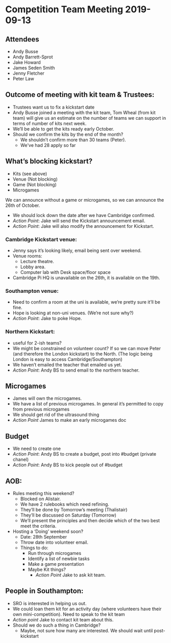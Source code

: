# Competition Team Meeting 2019-09-13

## Attendees
- Andy Busse
- Andy Barrett-Sprot
- Jake Howard
- James Seden Smith
- Jenny Fletcher
- Peter Law


## Outcome of meeting with kit team & Trustees:
- Trustees want us to fix a kickstart date
- Andy Busse joined a meeting with the kit team, Tom Wheal (from kit team) will give us an estimate on the number of teams we can support in terms of number of kits next week.
- We’ll be able to get the kits ready early October.
- Should we confirm the kits by the end of the month?
  - We shouldn’t confirm more than 30 teams (Peter).
  - We've had 28 apply so far

## What’s blocking kickstart?
- Kits (see above)
- Venue (Not blocking)
- Game (Not blocking)
- Microgames

We can announce without a game or microgames, so we can announce the 26th of October.

- We should lock down the date after we have Cambridge confirmed.
- *Action Point*: Jake will send the Kickstart announcement email.
- *Action Point*: Jake will also modify the announcement for Kickstart.

### Cambridge Kickstart venue:
- Jenny says it’s looking likely, email being sent over weekend.
- Venue rooms:
  - Lecture theatre.
  - Lobby area.
  - Computer lab with Desk space/floor space
- Cambridge Pi HQ is unavailable on the 26th, it is available on the 19th.

### Southampton venue:
- Need to confirm a room at the uni is available, we’re pretty sure it’ll be fine.
- Hope is looking at non-uni venues. (We’re not sure why?)
- *Action Point*: Jake to poke Hope.

### Northern Kickstart:
- useful for 2-ish teams?
- We might be constrained on volunteer count? If so we can move Peter (and therefore the London kickstart) to the North. (The logic being London is easy to access Cambridge/Southampton)
- We haven’t emailed the teacher that emailed us yet.
- *Action Point*: Andy BS to send email to the northern teacher.

## Microgames
- James will own the microgames.
- We have a list of previous microgames. In general it’s permitted to copy from previous microgames
- We should get rid of the ultrasound thing
- *Action Point* James to make an early microgames doc


## Budget
- We need to create one
- *Action Point*: Andy BS to create a budget, post into #budget (private chanel)
- *Action Point*: Andy BS to kick people out of #budget


## AOB:
- Rules meeting this weekend?
  - Blocked on Alistair.
  - We have 2 rulebooks which need refining.
  - They’ll be done by Tomorrow’s meeting (Thalistair)
  - They’ll be discussed on Saturday (Tomorrow)
  - We’ll present the principles and then decide which of the two best meet the criteria.
- Hosting a ‘Doing’ weekend soon?
  - Date: 28th September
  - Throw date into volunteer email.
  - Things to do:
    - Run through microgames
    - Identify a list of newbie tasks
    - Make a game presentation
    - Maybe Kit things?
      - *Action Point* Jake to ask kit team.

## People in Southampton:
- SRO is interested in helping us out.
- We could loan them kit for an activity day (where volunteers have their own mini-competition). Need to speak to the kit team
- *Action point* Jake to contact kit team about this.
- Should we do such a thing in Cambridge?
  - Maybe, not sure how many are interested. We should wait until post-kickstart
